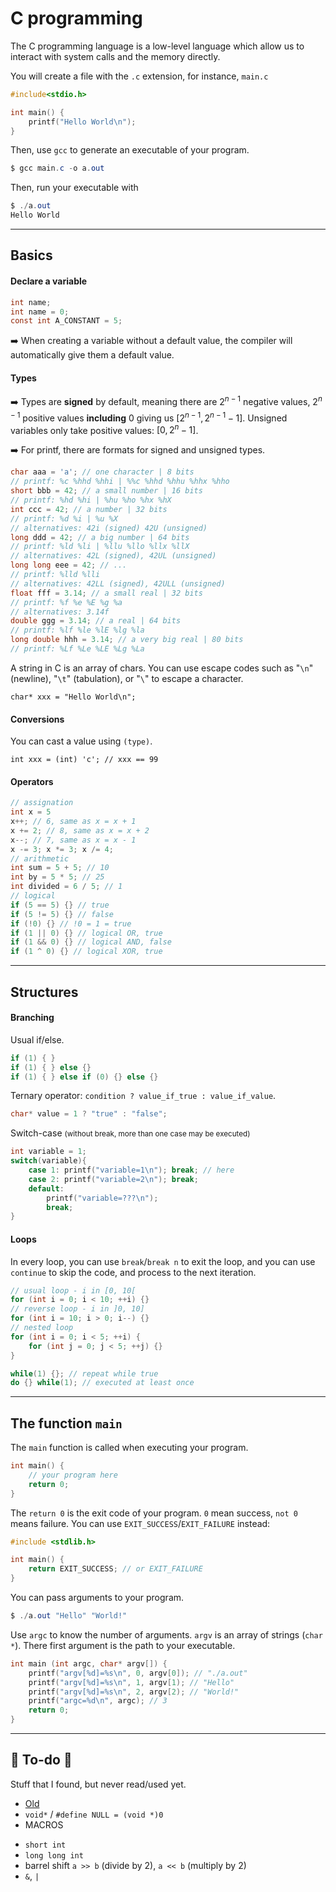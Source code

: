 # C programming

<div class="row row-cols-md-2"><div>

The C programming language is a low-level language which allow us to interact with system calls and the memory directly.

You will create a file with the `.c` extension, for instance, `main.c`

```c
#include<stdio.h>

int main() {
    printf("Hello World\n");
}
```
</div><div>

Then, use `gcc` to generate an executable of your program.

```powershell
$ gcc main.c -o a.out
```

Then, run your executable with

```powershell
$ ./a.out
Hello World
```
</div></div>

<hr class="sep-both">

## Basics

<div class="row row-cols-md-2 mt-3"><div>

#### Declare a variable

```c
int name;
int name = 0;
const int A_CONSTANT = 5;
```

➡️ When creating a variable without a default value, the compiler will automatically give them a default value.

#### Types

<p></p>

➡️ Types are **signed** by default, meaning there are $2^{n-1}$ negative values, $2^{n-1}$ positive values **including** 0 giving us $[2^{n-1}, 2^{n-1}-1]$. Unsigned variables only take positive values: $[0, 2^{n}-1]$.

➡️ For printf, there are formats for signed and unsigned types.

```c
char aaa = 'a'; // one character | 8 bits
// printf: %c %hhd %hhi | %%c %hhd %hhu %hhx %hho
short bbb = 42; // a small number | 16 bits
// printf: %hd %hi | %hu %ho %hx %hX
int ccc = 42; // a number | 32 bits
// printf: %d %i | %u %X
// alternatives: 42i (signed) 42U (unsigned)
long ddd = 42; // a big number | 64 bits
// printf: %ld %li | %llu %llo %llx %llX
// alternatives: 42L (signed), 42UL (unsigned)
long long eee = 42; // ...
// printf: %lld %lli
// alternatives: 42LL (signed), 42ULL (unsigned)
float fff = 3.14; // a small real | 32 bits
// printf: %f %e %E %g %a
// alternatives: 3.14f
double ggg = 3.14; // a real | 64 bits
// printf: %lf %le %lE %lg %la
long double hhh = 3.14; // a very big real | 80 bits
// printf: %Lf %Le %LE %Lg %La
```
</div><div>

A string in C is an array of chars. You can use escape codes such as "`\n`" (newline), "`\t`" (tabulation), or "`\`" to escape a character.

```
char* xxx = "Hello World\n";
```

<p></p>

#### Conversions

You can cast a value using `(type)`.

```
int xxx = (int) 'c'; // xxx == 99
```

#### Operators

```c
// assignation
int x = 5
x++; // 6, same as x = x + 1
x += 2; // 8, same as x = x + 2
x--; // 7, same as x = x - 1
x -= 3; x *= 3; x /= 4;
// arithmetic
int sum = 5 + 5; // 10
int by = 5 * 5; // 25
int divided = 6 / 5; // 1
// logical
if (5 == 5) {} // true
if (5 != 5) {} // false
if (!0) {} // !0 = 1 = true
if (1 || 0) {} // logical OR, true
if (1 && 0) {} // logical AND, false
if (1 ^ 0) {} // logical XOR, true
```

</div></div>

<hr class="sep-both">

## Structures

<div class="row row-cols-md-2"><div>

#### Branching

Usual if/else.

```c
if (1) { }
if (1) { } else {}
if (1) { } else if (0) {} else {}
```

Ternary operator: `condition ? value_if_true : value_if_value`.

```c
char* value = 1 ? "true" : "false";
```

Switch-case <small>(without break, more than one case may be executed)</small>

```c
int variable = 1;
switch(variable){
    case 1: printf("variable=1\n"); break; // here
    case 2: printf("variable=2\n"); break;
    default:
        printf("variable=???\n");
        break;
}
```
</div><div>

#### Loops

In every loop, you can use `break`/`break n` to exit the loop, and you can use `continue` to skip the code, and process to the next iteration.

```c
// usual loop - i in [0, 10[
for (int i = 0; i < 10; ++i) {}
// reverse loop - i in ]0, 10]
for (int i = 10; i > 0; i--) {}
// nested loop
for (int i = 0; i < 5; ++i) {
    for (int j = 0; j < 5; ++j) {}
}
```

```c
while(1) {}; // repeat while true
do {} while(1); // executed at least once
```
</div></div>


<hr class="sep-both">

## The function <code>main</code>

<div class="row row-cols-md-2"><div>

The `main` function is called when executing your program.

```c
int main() {
    // your program here
    return 0;
}
```

The `return 0` is the exit code of your program. `0` mean success, `not 0` means failure. You can use `EXIT_SUCCESS`/`EXIT_FAILURE` instead:

```c
#include <stdlib.h>

int main() {
    return EXIT_SUCCESS; // or EXIT_FAILURE
}
```
</div><div>

You can pass arguments to your program.

```powershell
$ ./a.out "Hello" "World!"
```

Use `argc` to know the number of arguments. `argv` is an array of strings (`char *`). There first argument is the path to your executable.

```c
int main (int argc, char* argv[]) {
    printf("argv[%d]=%s\n", 0, argv[0]); // "./a.out"
    printf("argv[%d]=%s\n", 1, argv[1); // "Hello"
    printf("argv[%d]=%s\n", 2, argv[2); // "World!"
    printf("argc=%d\n", argc); // 3
    return 0;
}
```
</div></div>

<hr class="sep-both">

## 👻 To-do 👻

Stuff that I found, but never read/used yet.

<div class="row row-cols-md-2"><div>

* [Old](_old.md)
* `void*` / `#define NULL = (void *)0`
* MACROS
</div><div>

* `short int`
* `long long int`
* barrel shift `a >> b` (divide by 2), `a << b` (multiply by 2)
* `&`, `|`
</div></div>